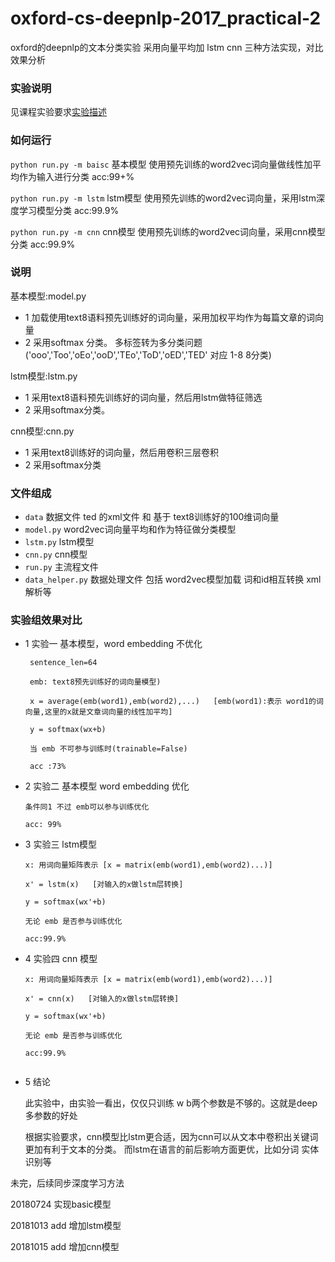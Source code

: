# oxford-cs-deepnlp-2017_practical-2
  oxford的deepnlp的文本分类实验
  采用向量平均加 lstm cnn 三种方法实现，对比效果分析

### 实验说明
   见课程实验要求[实验描述](https://github.com/oxford-cs-deepnlp-2017/practical-2)

### 如何运行
`python run.py -m baisc` 基本模型 使用预先训练的word2vec词向量做线性加平均作为输入进行分类 acc:99+%

`python run.py -m lstm`  lstm模型 使用预先训练的word2vec词向量，采用lstm深度学习模型分类 acc:99.9%

`python run.py -m cnn`   cnn模型 使用预先训练的word2vec词向量，采用cnn模型分类 acc:99.9%
### 说明

基本模型:model.py
* 1 加载使用text8语料预先训练好的词向量，采用加权平均作为每篇文章的词向量
* 2 采用softmax 分类。 多标签转为多分类问题 ('ooo','Too','oEo','ooD','TEo','ToD','oED','TED' 对应 1-8 8分类)

lstm模型:lstm.py
* 1 采用text8语料预先训练好的词向量，然后用lstm做特征筛选
* 2 采用softmax分类。

cnn模型:cnn.py
* 1 采用text8训练好的词向量，然后用卷积三层卷积
* 2 采用softmax分类
### 文件组成
 
 * `data` 数据文件 ted 的xml文件 和 基于 text8训练好的100维词向量
 * `model.py` word2vec词向量平均和作为特征做分类模型
 * `lstm.py`  lstm模型
 * `cnn.py` cnn模型
 * `run.py` 主流程文件
 * `data_helper.py` 数据处理文件 包括 word2vec模型加载 词和id相互转换 xml解析等

### 实验组效果对比
  
  * 1 实验一 基本模型，word embedding 不优化
     
     ```
      sentence_len=64 
      
      emb: text8预先训练好的词向量模型)
      
      x = average(emb(word1),emb(word2),...)   [emb(word1):表示 word1的词向量,这里的x就是文章词向量的线性加平均]
      
      y = softmax(wx+b)
      
      当 emb 不可参与训练时(trainable=False)
      
      acc :73%
      ```

  * 2 实验二 基本模型 word embedding 优化
      
      ```
      条件同1 不过 emb可以参与训练优化
      
      acc: 99%
      ```

  * 3 实验三 lstm模型
      
      ```
      x: 用词向量矩阵表示 [x = matrix(emb(word1),emb(word2)...)]
      
      x' = lstm(x)   [对输入的x做lstm层转换]
      
      y = softmax(wx'+b)
      
      无论 emb 是否参与训练优化
      
      acc:99.9%
      ```

  * 4 实验四 cnn 模型
      
      ```
      x: 用词向量矩阵表示 [x = matrix(emb(word1),emb(word2)...)]
      
      x' = cnn(x)   [对输入的x做lstm层转换]
      
      y = softmax(wx'+b)
      
      无论 emb 是否参与训练优化
      
      acc:99.9%


   * 5 结论
  
      此实验中，由实验一看出，仅仅只训练 w b两个参数是不够的。这就是deep 多参数的好处
       
      根据实验要求，cnn模型比lstm更合适，因为cnn可以从文本中卷积出关键词更加有利于文本的分类。
      而lstm在语言的前后影响方面更优，比如分词 实体识别等

未完，后续同步深度学习方法

20180724 实现basic模型

20181013 add 增加lstm模型

20181015 add 增加cnn模型




